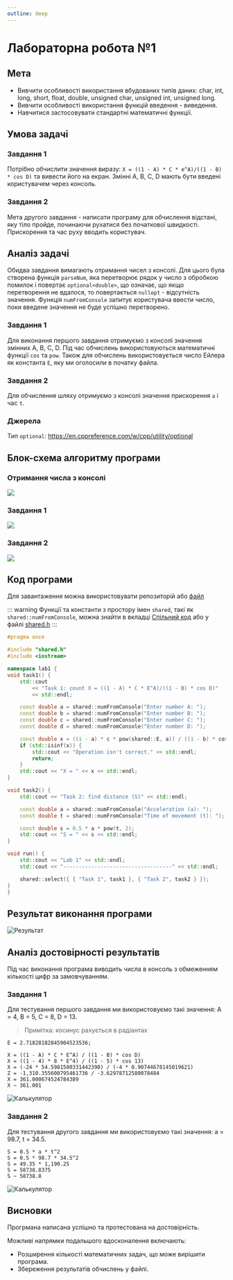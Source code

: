 ```yaml
---
outline: deep
---
```


<!-- <script setup>
  import { data } from './1.data.js'
</script>
<div v-html="data"></div> -->

# Лабораторна робота №1

## Мета

- Вивчити особливості використання вбудованих типів даних: char, int, long, short, float, double, unsigned char, unsigned int, unsigned long.
- Вивчити особливості використання функцій введення - виведення.
- Навчитися застосовувати стандартні математичні функції.

## Умова задачі

### Завдання 1

Потрібно обчислити значення виразу: `X = ((1 - A) * C * e^A)/((1 - B) * cos D)`
та вивести його на екран. Змінні A, B, C, D мають бути введені користувачем через консоль.

### Завдання 2

Мета другого завдання - написати програму для обчислення відстані, яку тіло пройде, починаючи рухатися без початкової швидкості. Прискорення та час руху вводить користувач.

## Аналіз задачі

Обидва завдання вимагають отримання чисел з консолі.
Для цього була створена функція `parseNum`, яка перетворює рядок у число
з обробкою помилок і повертає `optional<double>`, що означає,
що якщо перетворення не вдалося, то повертається `nullopt` - відсутність значення.
Функція `numFromConsole` запитує користувача ввести число,
поки введене значення не буде успішно перетворено.

### Завдання 1

Для виконання першого завдання отримуємо з консолі значення змінних A, B, C, D.
Під час обчислень використовуються математичні функції `cos` та `pow`.
Також для обчислень використовується число Ейлера як константа `E`,
яку ми оголосили в початку файла.

### Завдання 2

Для обчислення шляху отримуємо з консолі значення прискорення `a` і час `t`.

### Джерела

Тип `optional`: https://en.cppreference.com/w/cpp/utility/optional

## Блок-схема алгоритму програми

### Отримання числа з консолі

![](../assets/lab1/num-from-console.png)

### Завдання 1

![](../assets/lab1/task-1.png)

### Завдання 2

![](../assets/lab1/task-2.png)

## Код програми

Для завантаження можна використовувати репозиторій або
[файл](https://github.com/koshcher/op/blob/main/src/labs/lab1.h)

::: warning
Функції та константи з простору імен `shared`, такі як `shared::numFromConsole`,
можна знайти в вкладці [Спільний код](./shared.md) або у файлі [shared.h](https://github.com/koshcher/op/blob/main/src/labs/shared.h)
:::

```cpp
#pragma once

#include "shared.h"
#include <iostream>

namespace lab1 {
void task1() {
    std::cout
        << "Task 1: count X = ((1 - A) * C * E^A)/((1 - B) * cos D)"
        << std::endl;

    const double a = shared::numFromConsole("Enter number A: ");
    const double b = shared::numFromConsole("Enter number B: ");
    const double c = shared::numFromConsole("Enter number C: ");
    const double d = shared::numFromConsole("Enter number D: ");

    const double x = ((1 - a) * c * pow(shared::E, a)) / ((1 - b) * cos(d));
    if (std::isinf(x)) {
        std::cout << "Operation isn't correct." << std::endl;
        return;
    }
    std::cout << "X = " << x << std::endl;
}

void task2() {
    std::cout << "Task 2: find distance (S)" << std::endl;

    const double a = shared::numFromConsole("Acceleration (a): ");
    const double t = shared::numFromConsole("Time of movement (t): ");

    const double s = 0.5 * a * pow(t, 2);
    std::cout << "S = " << s << std::endl;
}

void run() {
    std::cout << "Lab 1" << std::endl;
    std::cout << "-----------------------------------" << std::endl;

    shared::select({ { "Task 1", task1 }, { "Task 2", task2 } });
}
}
```

## Результат виконання програми

![Результат](../assets/lab1/result.png)

## Аналіз достовірності результатів

Під час виконання програма виводить числа в консоль з обмеженням
кількості цифр за замовчуванням.

### Завдання 1

Для тестування першого завдання ми використовуємо такі значення: A = 4, B = 5, C = 8, D = 13.

> Примітка: косинус рахується в радіантах

```
E = 2.71828182845904523536;

X = ((1 - A) * C * E^A) / ((1 - B) * cos D)
X = ((1 - 4) * 8 * E^4) / ((1 - 5) * cos 13)
X = (-24 * 54.5981500331442390) / (-4 * 0.90744678145019621)
Z = -1,310.355600795461736 / -3.62978712580078484
X = 361.000674524784389
X ~ 361.001
```

![Калькулятор](../assets/lab1/calc-1.png)

### Завдання 2

Для тестування другого завдання ми використовуємо такі значення: a = 98.7, t = 34.5.

```
S = 0.5 * a * t^2
S = 0.5 * 98.7 * 34.5^2
S = 49.35 * 1,190.25
S = 58738.8375
S ~ 58738.8
```

![Калькулятор](../assets/lab1/calc-2.png)

## Висновки

Прогрмана написана успішно та протестована на достовірність.

Можливі напрямки подальшого вдосконалення включають:

- Розширення кількості математичних задач, що може вирішити програма.
- Збереження результатів обчислень у файлі.
